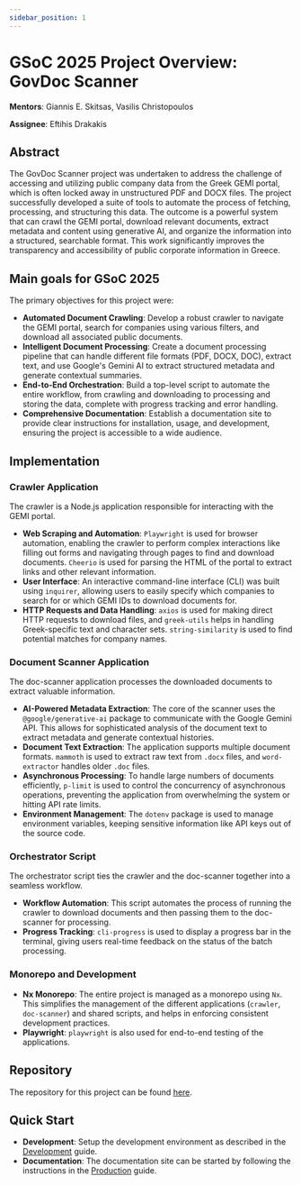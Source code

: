 ```yaml
---
sidebar_position: 1
---
```


# GSoC 2025 Project Overview: GovDoc Scanner

**Mentors**: Giannis E. Skitsas, Vasilis Christopoulos

**Assignee**: Eftihis Drakakis

## Abstract

The GovDoc Scanner project was undertaken to address the challenge of accessing and utilizing public company data from the Greek GEMI portal, which is often locked away in unstructured PDF and DOCX files. The project successfully developed a suite of tools to automate the process of fetching, processing, and structuring this data. The outcome is a powerful system that can crawl the GEMI portal, download relevant documents, extract metadata and content using generative AI, and organize the information into a structured, searchable format. This work significantly improves the transparency and accessibility of public corporate information in Greece.

## Main goals for GSoC 2025

The primary objectives for this project were:

- **Automated Document Crawling**: Develop a robust crawler to navigate the GEMI portal, search for companies using various filters, and download all associated public documents.
- **Intelligent Document Processing**: Create a document processing pipeline that can handle different file formats (PDF, DOCX, DOC), extract text, and use Google's Gemini AI to extract structured metadata and generate contextual summaries.
- **End-to-End Orchestration**: Build a top-level script to automate the entire workflow, from crawling and downloading to processing and storing the data, complete with progress tracking and error handling.
- **Comprehensive Documentation**: Establish a documentation site to provide clear instructions for installation, usage, and development, ensuring the project is accessible to a wide audience.

## Implementation

### Crawler Application

The crawler is a Node.js application responsible for interacting with the GEMI portal.

- **Web Scraping and Automation**: `Playwright` is used for browser automation, enabling the crawler to perform complex interactions like filling out forms and navigating through pages to find and download documents. `Cheerio` is used for parsing the HTML of the portal to extract links and other relevant information.
- **User Interface**: An interactive command-line interface (CLI) was built using `inquirer`, allowing users to easily specify which companies to search for or which GEMI IDs to download documents for.
- **HTTP Requests and Data Handling**: `axios` is used for making direct HTTP requests to download files, and `greek-utils` helps in handling Greek-specific text and character sets. `string-similarity` is used to find potential matches for company names.

### Document Scanner Application

The doc-scanner application processes the downloaded documents to extract valuable information.

- **AI-Powered Metadata Extraction**: The core of the scanner uses the `@google/generative-ai` package to communicate with the Google Gemini API. This allows for sophisticated analysis of the document text to extract metadata and generate contextual histories.
- **Document Text Extraction**: The application supports multiple document formats. `mammoth` is used to extract raw text from `.docx` files, and `word-extractor` handles older `.doc` files.
- **Asynchronous Processing**: To handle large numbers of documents efficiently, `p-limit` is used to control the concurrency of asynchronous operations, preventing the application from overwhelming the system or hitting API rate limits.
- **Environment Management**: The `dotenv` package is used to manage environment variables, keeping sensitive information like API keys out of the source code.

### Orchestrator Script

The orchestrator script ties the crawler and the doc-scanner together into a seamless workflow.

- **Workflow Automation**: This script automates the process of running the crawler to download documents and then passing them to the doc-scanner for processing.
- **Progress Tracking**: `cli-progress` is used to display a progress bar in the terminal, giving users real-time feedback on the status of the batch processing.

### Monorepo and Development

- **Nx Monorepo**: The entire project is managed as a monorepo using `Nx`. This simplifies the management of the different applications (`crawler`, `doc-scanner`) and shared scripts, and helps in enforcing consistent development practices.
- **Playwright**: `playwright` is also used for end-to-end testing of the applications.

## Repository

The repository for this project can be found [here](https://github.com/flexivian/govdoc-scanner).

## Quick Start

- **Development**: Setup the development environment as described in the [Development](../../installation/Development.md) guide.
- **Documentation**: The documentation site can be started by following the instructions in the [Production](../../installation/Production.md) guide.
